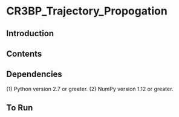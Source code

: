 # CR3BP_Trajectory_Propogation
Introduction
------------


Contents
--------



Dependencies
-------------

(1) Python version 2.7 or greater.
(2) NumPy version 1.12 or greater.

To Run
----------
